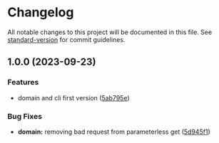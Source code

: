 # Changelog

All notable changes to this project will be documented in this file. See [standard-version](https://github.com/conventional-changelog/standard-version) for commit guidelines.

## 1.0.0 (2023-09-23)


### Features

* domain and cli first version ([5ab795e](https://github.com/EvertonBrzozowyAlves/Tasman/commit/5ab795e8834752c0c3248e0e9648f053b6742324))


### Bug Fixes

* **domain:** removing bad request from parameterless get ([5d945f1](https://github.com/EvertonBrzozowyAlves/Tasman/commit/5d945f159cf36ff965f006de62217d79a3a33a0c))
